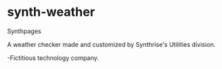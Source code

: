 # synth-weather
Synthpages

A weather checker made and customized by Synthrise's Utilities division.

-Fictitious technology company.
